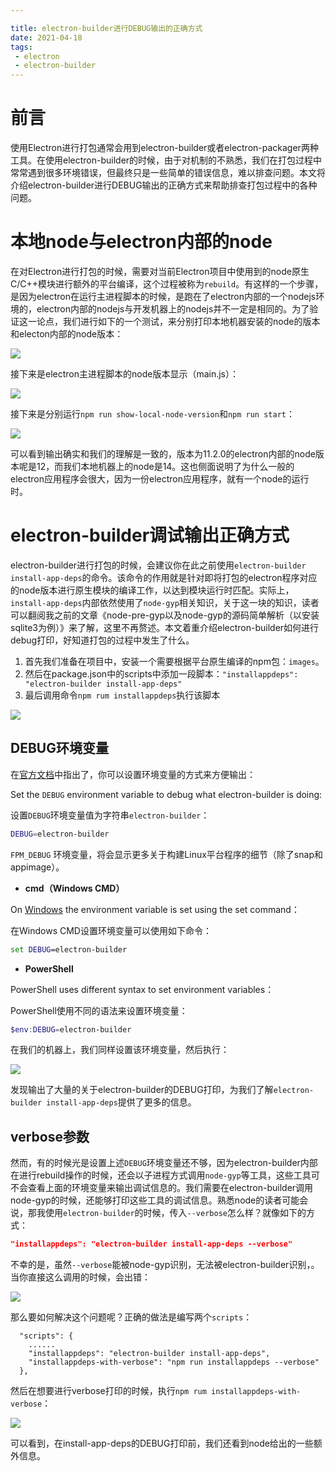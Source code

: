 ```yaml
---

title: electron-builder进行DEBUG输出的正确方式
date: 2021-04-18
tags:
 - electron
 - electron-builder
---
```




# 前言

使用Electron进行打包通常会用到electron-builder或者electron-packager两种工具。在使用electron-builder的时候，由于对机制的不熟悉，我们在打包过程中常常遇到很多环境错误，但最终只是一些简单的错误信息，难以排查问题。本文将介绍electron-builder进行DEBUG输出的正确方式来帮助排查打包过程中的各种问题。

<!-- more -->

# 本地node与electron内部的node

在对Electron进行打包的时候，需要对当前Electron项目中使用到的node原生C/C++模块进行额外的平台编译，这个过程被称为`rebuild`。有这样的一个步骤，是因为electron在运行主进程脚本的时候，是跑在了electron内部的一个nodejs环境的，electron内部的nodejs与开发机器上的nodejs并不一定是相同的。为了验证这一论点，我们进行如下的一个测试，来分别打印本地机器安装的node的版本和electon内部的node版本：

![](https://cdn.jsdelivr.net/gh/w4ngzhen/CDN/images/post/2021-04-18-electron-builder/test-show-version1.png)

接下来是electron主进程脚本的node版本显示（main.js）：

![](https://cdn.jsdelivr.net/gh/w4ngzhen/CDN/images/post/2021-04-18-electron-builder/test-show-version2.png)

接下来是分别运行`npm run show-local-node-version`和`npm run start`：

![](https://cdn.jsdelivr.net/gh/w4ngzhen/CDN/images/post/2021-04-18-electron-builder/show-local-and-inner-version.png)

可以看到输出确实和我们的理解是一致的，版本为11.2.0的electron内部的node版本呢是12，而我们本地机器上的node是14。这也侧面说明了为什么一般的electron应用程序会很大，因为一份electron应用程序，就有一个node的运行时。

# electron-builder调试输出正确方式

electron-builder进行打包的时候，会建议你在此之前使用`electron-builder install-app-deps`的命令。该命令的作用就是针对即将打包的electron程序对应的node版本进行原生模块的编译工作，以达到模块运行时匹配。实际上，`install-app-deps`内部依然使用了`node-gyp`相关知识，关于这一块的知识，读者可以翻阅我之前的文章《node-pre-gyp以及node-gyp的源码简单解析（以安装sqlite3为例）》来了解，这里不再赘述。本文着重介绍electron-builder如何进行debug打印，好知道打包的过程中发生了什么。

1. 首先我们准备在项目中，安装一个需要根据平台原生编译的npm包：`images`。
2. 然后在package.json中的scripts中添加一段脚本：`"installappdeps": "electron-builder install-app-deps"`
3. 最后调用命令`npm rum installappdeps`执行该脚本

![](https://cdn.jsdelivr.net/gh/w4ngzhen/CDN/images/post/2021-04-18-electron-builder/images-install-and-run-install-app-deps.png)

## DEBUG环境变量

在[官方文档](https://www.electron.build/#debug)中指出了，你可以设置环境变量的方式来方便输出：

Set the `DEBUG` environment variable to debug what electron-builder is doing:

设置`DEBUG`环境变量值为字符串`electron-builder`：

```bash
DEBUG=electron-builder
```

`FPM_DEBUG` 环境变量，将会显示更多关于构建Linux平台程序的细节（除了snap和appimage）。

- **cmd（Windows CMD）**

On [Windows](https://github.com/visionmedia/debug#windows-command-prompt-notes) the environment variable is set using the set command：

在Windows CMD设置环境变量可以使用如下命令：

```cmd
set DEBUG=electron-builder
```

- **PowerShell**

PowerShell uses different syntax to set environment variables：

PowerShell使用不同的语法来设置环境变量：

```powershell
$env:DEBUG=electron-builder
```

在我们的机器上，我们同样设置该环境变量，然后执行：

![](https://cdn.jsdelivr.net/gh/w4ngzhen/CDN/images/post/2021-04-18-electron-builder/install-app-deps-with-DEBUG.png)

发现输出了大量的关于electron-builder的DEBUG打印，为我们了解`electron-builder install-app-deps`提供了更多的信息。

## verbose参数

然而，有的时候光是设置上述`DEBUG`环境变量还不够，因为electron-builder内部在进行rebuild操作的时候，还会以子进程方式调用`node-gyp`等工具，这些工具可不会查看上面的环境变量来输出调试信息的。我们需要在electron-builder调用node-gyp的时候，还能够打印这些工具的调试信息。熟悉node的读者可能会说，那我使用`electron-builder`的时候，传入`--verbose`怎么样？就像如下的方式：

```json
"installappdeps": "electron-builder install-app-deps --verbose"
```

不幸的是，虽然`--verbose`能被node-gyp识别，无法被electron-builder识别，。当你直接这么调用的时候，会出错：

![](https://cdn.jsdelivr.net/gh/w4ngzhen/CDN/images/post/2021-04-18-electron-builder/electron-cannot-recognise-verbose.png)

那么要如何解决这个问题呢？正确的做法是编写两个`scripts`：

```
  "scripts": {
	......
    "installappdeps": "electron-builder install-app-deps",
    "installappdeps-with-verbose": "npm run installappdeps --verbose"
  },
```

然后在想要进行verbose打印的时候，执行`npm rum installappdeps-with-verbose`：

![](https://cdn.jsdelivr.net/gh/w4ngzhen/CDN/images/post/2021-04-18-electron-builder/after-use-two-scripts-output.png)

可以看到，在install-app-deps的DEBUG打印前，我们还看到node给出的一些额外信息。